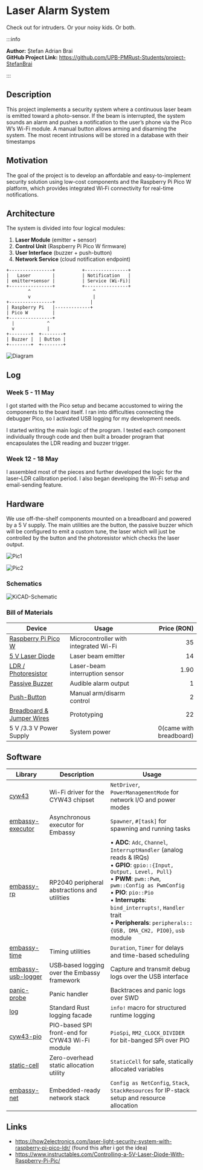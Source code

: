 # Laser Alarm System
Check out for intruders. Or your noisy kids. Or both. 

:::info 

**Author:** Ștefan Adrian Brai \
**GitHub Project Link:** https://github.com/UPB-PMRust-Students/proiect-StefanBrai

:::

## Description

This project implements a security system where a continuous laser beam is emitted toward a photo-sensor. If the beam is interrupted, the system sounds an alarm and pushes a notification to the user’s phone via the Pico W’s Wi-Fi module. A manual button allows arming and disarming the system. The most recent intrusions will be stored in a database with their timestamps

## Motivation

The goal of the project is to develop an affordable and easy-to-implement security solution using low-cost components and the Raspberry Pi Pico W platform, which provides integrated Wi‑Fi connectivity for real-time notifications.

## Architecture

The system is divided into four logical modules:

1. **Laser Module** (emitter + sensor)  
2. **Control Unit** (Raspberry Pi Pico W firmware)  
3. **User Interface** (buzzer + push-button)  
4. **Network Service** (cloud notification endpoint)

```text
+----------------+          +----------------+
|   Laser        |          | Notification   |
| emitter+sensor |          | Service (Wi-Fi)|
+----------------+          +----------------+
        ^                       ^
        v                       |
+----------------+             |
| Raspberry Pi   |-------------+
| Pico W         |
+----------------+
  |            ^
  v            |
+--------+  +--------+
| Buzzer |  | Button |
+--------+  +--------+
```
![Diagram](PM.svg)

## Log

### Week 5 - 11 May

I got started with the Pico setup and became accustomed to wiring the components to the board itself. I ran into difficulties connecting the debugger Pico, so I activated USB logging for my development needs. 

I started writing the main logic of the program. I tested each component individually through code and then built a broader program that encapsulates the LDR reading and buzzer trigger.

### Week 12 - 18 May

I assembled most of the pieces and further developed the logic for the laser–LDR calibration period. I also began developing the Wi-Fi setup and email-sending feature.

## Hardware

We use off-the-shelf components mounted on a breadboard and powered by a 5 V supply. The main utilities are the button, the passive buzzer which will be configured to emit a custom tune, the laser which will just be controlled by the button and the photoresistor which checks the laser output.

![Pic1](Pic1.webp)

![Pic2](Pic2.webp)

### Schematics

![KiCAD-Schematic](KiCAD_PM.webp)

### Bill of Materials
| Device                    | Usage                                 | Price (RON) |
| ------------------------- | ------------------------------------- | ----------: |
| [Raspberry Pi Pico W](https://3dstar.ro/raspberry-pi-pico-wh)       | Microcontroller with integrated Wi-Fi |          35 |
| [5 V Laser Diode](https://www.emag.ro/modul-dioda-laser-650nm-5v-12x35-mm-5904162804269/pd/DVM5KLMBM/)           | Laser beam emitter                    |          14 |
| [LDR / Photoresistor](https://www.optimusdigital.ro/)          | Laser-beam interruption sensor        |           1.90 |
| [Passive Buzzer](https://www.optimusdigital.ro/en/buzzers/634-5v-passive-buzzer.html?search_query=buzzer&results=87)            | Audible alarm output                  |           1 |
| [Push-Button](https://www.optimusdigital.ro/en/search?controller=search&orderby=position&orderway=desc&search_query=Buton&submit_search=)               | Manual arm/disarm control             |           2 |
| [Breadboard & Jumper Wires](https://www.optimusdigital.ro/en/kits/2222-breadboard-kit-hq-830-p.html?search_query=Breadboard&results=362) | Prototyping                           |          22 |
| 5 V /3.3 V Power Supply          | System power                          |          0(came with breadboard) |

## Software

| Library                                                  | Description                                         | Usage                                                                                                                                                                                                                                                                                       |
|-------------------------------------------------------------------|-----------------------------------------------------|---------------------------------------------------------------------------------------------------------------------------------------------------------------------------------------------------------------------------------------------------------------------------------------------|
| [cyw43](https://crates.io/crates/cyw43)                           | Wi-Fi driver for the CYW43 chipset                  | `NetDriver`, `PowerManagementMode` for network I/O and power modes                                                                                                                                                                                                                          |
| [embassy-executor](https://crates.io/crates/embassy-executor)     | Asynchronous executor for Embassy                   | `Spawner`, `#[task]` for spawning and running tasks                                                                                                                                                                                                                                         |
| [embassy-rp](https://crates.io/crates/embassy-rp)                 | RP2040 peripheral abstractions and utilities        | • **ADC**: `Adc`, `Channel`, `InterruptHandler` (analog reads & IRQs)<br />• **GPIO**: `gpio::{Input, Output, Level, Pull}`<br />• **PWM**: `pwm::Pwm`, `pwm::Config as PwmConfig`<br />• **PIO**: `pio::Pio`<br />• **Interrupts**: `bind_interrupts!`, `Handler` trait<br />• **Peripherals**: `peripherals::{USB, DMA_CH2, PIO0}`, `usb` module |
| [embassy-time](https://crates.io/crates/embassy-time)             | Timing utilities                                    | `Duration`, `Timer` for delays and time-based scheduling                                                                                                                                                                                                                                     |
| [embassy-usb-logger](https://crates.io/crates/embassy-usb-logger) | USB‐based logging over the Embassy framework        | Capture and transmit debug logs over the USB interface                                                                                                                                                                                                                                      |
| [panic-probe](https://crates.io/crates/panic-probe)               | Panic handler         | Backtraces and panic logs over SWD                                                                                                                                                                                                                                                          |
| [log](https://crates.io/crates/log)                               | Standard Rust logging facade                        | `info!` macro for structured runtime logging                                                                                                                                                                                                                                                |
| [cyw43-pio](https://crates.io/crates/cyw43-pio)                   | PIO-based SPI front-end for CYW43 Wi-Fi module      | `PioSpi`, `RM2_CLOCK_DIVIDER` for bit-banged SPI over PIO                                                                                                                                                                                                                                   |
| [static-cell](https://crates.io/crates/static-cell)               | Zero-overhead static allocation utility             | `StaticCell` for safe, statically allocated variables                                                                                                                                                                                                                                        |
| [embassy-net](https://crates.io/crates/embassy-net)               | Embedded-ready network stack                        | `Config as NetConfig`, `Stack`, `StackResources` for IP-stack setup and resource allocation                                                                                                                                                                                                  |

## Links

-  https://how2electronics.com/laser-light-security-system-with-raspberry-pi-pico-ldr/
(found this after i got the idea)
- https://www.instructables.com/Controlling-a-5V-Laser-Diode-With-Raspberry-Pi-Pic/
